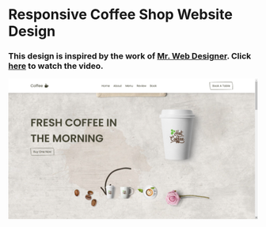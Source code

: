 # Responsive Coffee Shop Website Design
### This design is inspired by the work of [Mr. Web Designer](https://www.youtube.com/@MrWebDesignerAnas). Click [here](https://youtu.be/52sKmRsk7xU) to watch the video.

![preview img](/preview.png)
